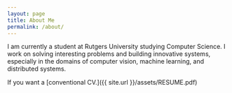 ```yaml
---
layout: page
title: About Me
permalink: /about/
---
```


I am currently a student at Rutgers University studying Computer Science. I work on solving interesting problems and building innovative systems, especially in the domains of computer vision, machine learning, and distributed systems.

If you want a [conventional CV.]({{ site.url }}/assets/RESUME.pdf)

